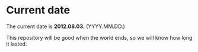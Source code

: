 # Current date

The current date is **2012.08.03.** (YYYY.MM.DD.)

This repository will be good when the world ends, so we will know how long it lasted.